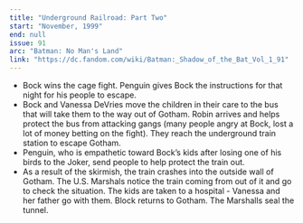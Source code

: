 ```yaml
---
title: "Underground Railroad: Part Two"
start: "November, 1999"
end: null
issue: 91
arc: "Batman: No Man's Land"
link: "https://dc.fandom.com/wiki/Batman:_Shadow_of_the_Bat_Vol_1_91"
---
```


- Bock wins the cage fight. Penguin gives Bock the instructions for that night for his people to escape.
- Bock and Vanessa DeVries move the children in their care to the bus that will take them to the way out of Gotham. Robin arrives and helps protect the bus from attacking gangs (many people angry at Bock, lost a lot of money betting on the fight). They reach the underground train station to escape Gotham.
- Penguin, who is empathetic toward Bock’s kids after losing one of his birds to the Joker, send people to help protect the train out. 
- As a result of the skirmish, the train crashes into the outside wall of Gotham. The U.S. Marshals notice the train coming from out of it and go to check the situation. The kids are taken to a hospital - Vanessa and her father go with them. Block returns to Gotham. The Marshalls seal the tunnel.
